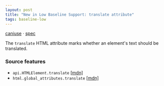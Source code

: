 ```yaml
---
layout: post
title: "New in Low Baseline Support: translate attribute"
tags: baseline-low
---
```


[caniuse](https://caniuse.com/?search=translate) · [spec](https://html.spec.whatwg.org/multipage/dom.html#attr-translate)

The `translate` HTML attribute marks whether an element's text should be translated.

### Source features

- ``api.HTMLElement.translate`` [[mdn]](https://https://developer.mozilla.org/en-US/search?q=api.HTMLElement.translate)
- ``html.global_attributes.translate`` [[mdn]](https://https://developer.mozilla.org/en-US/search?q=html.global_attributes.translate)
